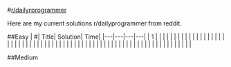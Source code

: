 #[r/dailyrprogrammer](https://www.reddit.com/r/dailyprogrammer)

Here are my current solutions r/dailyprogrammer from reddit.

##Easy
| #| Title| Solution| Time|
|---|---|---|---|
| 1 |   |   |   |
|   |   |   |   |
|   |   |   |   |
|   |   |   |   |
|   |   |   |   |
|   |   |   |   |
|   |   |   |   |
|   |   |   |   |
|   |   |   |   |
|   |   |   |   |
|   |   |   |   |
|   |   |   |   |
|   |   |   |   |
|   |   |   |   |

##Medium
